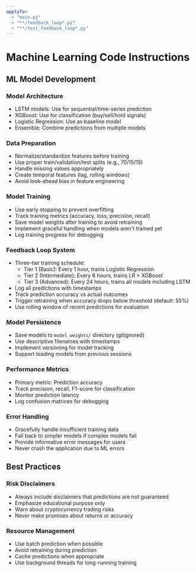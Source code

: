 ```yaml
---
applyTo:
  - "main.py"
  - "**/feedback_loop*.py"
  - "**/test_feedback_loop*.py"
---
```


# Machine Learning Code Instructions

## ML Model Development

### Model Architecture
- LSTM models: Use for sequential/time-series prediction
- XGBoost: Use for classification (buy/sell/hold signals)
- Logistic Regression: Use as baseline model
- Ensemble: Combine predictions from multiple models

### Data Preparation
- Normalize/standardize features before training
- Use proper train/validation/test splits (e.g., 70/15/15)
- Handle missing values appropriately
- Create temporal features (lag, rolling windows)
- Avoid look-ahead bias in feature engineering

### Model Training
- Use early stopping to prevent overfitting
- Track training metrics (accuracy, loss, precision, recall)
- Save model weights after training to avoid retraining
- Implement graceful handling when models aren't trained yet
- Log training progress for debugging

### Feedback Loop System
- Three-tier training schedule:
  - Tier 1 (Basic): Every 1 hour, trains Logistic Regression
  - Tier 2 (Intermediate): Every 6 hours, trains LR + XGBoost  
  - Tier 3 (Advanced): Every 24 hours, trains all models including LSTM
- Log all predictions with timestamps
- Track prediction accuracy vs actual outcomes
- Trigger retraining when accuracy drops below threshold (default: 55%)
- Use rolling window of recent predictions for evaluation

### Model Persistence
- Save models to `model_weights/` directory (gitignored)
- Use descriptive filenames with timestamps
- Implement versioning for model tracking
- Support loading models from previous sessions

### Performance Metrics
- Primary metric: Prediction accuracy
- Track precision, recall, F1-score for classification
- Monitor prediction latency
- Log confusion matrices for debugging

### Error Handling
- Gracefully handle insufficient training data
- Fall back to simpler models if complex models fail
- Provide informative error messages for users
- Never crash the application due to ML errors

## Best Practices

### Risk Disclaimers
- Always include disclaimers that predictions are not guaranteed
- Emphasize educational purpose only
- Warn about cryptocurrency trading risks
- Never make promises about returns or accuracy

### Resource Management
- Use batch prediction when possible
- Avoid retraining during prediction
- Cache predictions when appropriate
- Use background threads for long-running training
